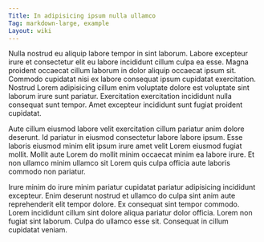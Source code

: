 ```yaml
---
Title: In adipisicing ipsum nulla ullamco
Tag: markdown-large, example
Layout: wiki
---
```

Nulla nostrud eu aliquip labore tempor in sint laborum. Labore excepteur irure et consectetur elit eu labore incididunt cillum culpa ea esse. Magna proident occaecat cillum laborum in dolor aliquip occaecat ipsum sit. Commodo cupidatat nisi ex labore consequat ipsum cupidatat exercitation. Nostrud Lorem adipisicing cillum enim voluptate dolore est voluptate sint laborum irure sunt pariatur. Exercitation exercitation incididunt nulla consequat sunt tempor. Amet excepteur incididunt sunt fugiat proident cupidatat.

Aute cillum eiusmod labore velit exercitation cillum pariatur anim dolore deserunt. Id pariatur in eiusmod consectetur labore labore ipsum. Esse laboris eiusmod minim elit ipsum irure amet velit Lorem eiusmod fugiat mollit. Mollit aute Lorem do mollit minim occaecat minim ea labore irure. Et non ullamco minim ullamco sit Lorem quis culpa officia aute laboris commodo non pariatur.

Irure minim do irure minim pariatur cupidatat pariatur adipisicing incididunt excepteur. Enim deserunt nostrud et ullamco do culpa sint anim aute reprehenderit elit tempor dolore. Ex consequat sint tempor commodo. Lorem incididunt cillum sint dolore aliqua pariatur dolor officia. Lorem non fugiat sint laborum. Culpa do ullamco esse sit. Consequat in cillum cupidatat veniam.